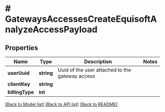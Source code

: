 # # GatewaysAccessesCreateEquisoftAnalyzeAccessPayload

## Properties

Name | Type | Description | Notes
------------ | ------------- | ------------- | -------------
**userUuid** | **string** | Uuid of the user attached to the gateway access |
**clientKey** | **string** |  |
**billingType** | **int** |  |

[[Back to Model list]](../../README.md#models) [[Back to API list]](../../README.md#endpoints) [[Back to README]](../../README.md)
